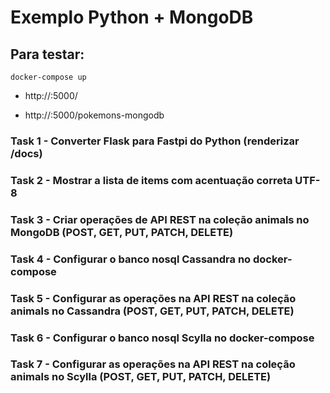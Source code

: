 # Exemplo Python + MongoDB

## Para testar:

```
docker-compose up
```

- http://<ip-da-maquina>:5000/

- http://<ip-da-maquina>:5000/pokemons-mongodb


### Task 1 - Converter Flask para Fastpi do Python (renderizar /docs)

### Task 2 -  Mostrar a lista de items com acentuação correta UTF-8

### Task 3 - Criar operações de API REST na coleção animals no MongoDB (POST, GET, PUT, PATCH, DELETE)

### Task 4 - Configurar o banco nosql Cassandra no docker-compose

### Task 5 - Configurar as operações na API REST na coleção animals no Cassandra (POST, GET, PUT, PATCH, DELETE)

### Task 6 - Configurar o banco nosql Scylla no docker-compose

### Task 7 - Configurar as operações na API REST na coleção animals no Scylla (POST, GET, PUT, PATCH, DELETE)
